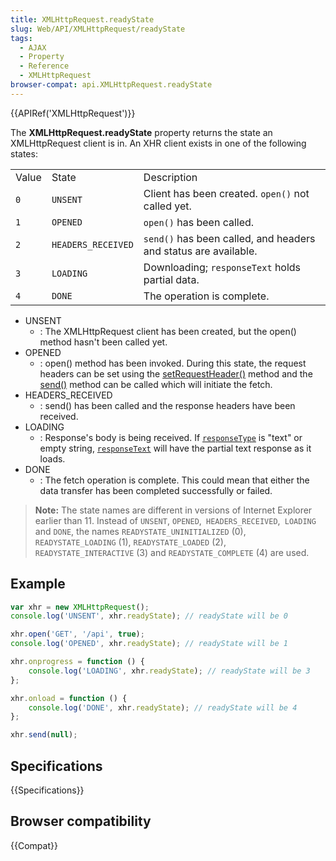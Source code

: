 ```yaml
---
title: XMLHttpRequest.readyState
slug: Web/API/XMLHttpRequest/readyState
tags:
  - AJAX
  - Property
  - Reference
  - XMLHttpRequest
browser-compat: api.XMLHttpRequest.readyState
---
```

{{APIRef('XMLHttpRequest')}}

The **XMLHttpRequest.readyState** property returns the state an XMLHttpRequest client is in. An XHR client exists in one of the following states:

<table class="standard-table">
  <tbody>
    <tr>
      <td class="header">Value</td>
      <td class="header">State</td>
      <td class="header">Description</td>
    </tr>
    <tr>
      <td><code>0</code></td>
      <td><code>UNSENT</code></td>
      <td>Client has been created. <code>open()</code> not called yet.</td>
    </tr>
    <tr>
      <td><code>1</code></td>
      <td><code>OPENED</code></td>
      <td><code>open()</code> has been called.</td>
    </tr>
    <tr>
      <td><code>2</code></td>
      <td><code>HEADERS_RECEIVED</code></td>
      <td>
        <code>send()</code> has been called, and headers and status are
        available.
      </td>
    </tr>
    <tr>
      <td><code>3</code></td>
      <td><code>LOADING</code></td>
      <td>Downloading; <code>responseText</code> holds partial data.</td>
    </tr>
    <tr>
      <td><code>4</code></td>
      <td><code>DONE</code></td>
      <td>The operation is complete.</td>
    </tr>
  </tbody>
</table>

- UNSENT
  - : The XMLHttpRequest client has been created, but the open() method hasn't been called yet.
- OPENED
  - : open() method has been invoked. During this state, the request headers can be set using the [setRequestHeader()](/en-US/docs/Web/API/XMLHttpRequest/setRequestHeader) method and the [send()](/en-US/docs/Web/API/XMLHttpRequest/send) method can be called which will initiate the fetch.
- HEADERS_RECEIVED
  - : send() has been called and the response headers have been received.
- LOADING
  - : Response's body is being received. If [`responseType`](/en-US/docs/Web/API/XMLHttpRequest/responseType) is "text" or empty string, [`responseText`](/en-US/docs/Web/API/XMLHttpRequest/responseText) will have the partial text response as it loads.
- DONE
  - : The fetch operation is complete. This could mean that either the data transfer has been completed successfully or failed.

> **Note:** The state names are different in versions of Internet Explorer earlier than 11. Instead of `UNSENT`, `OPENED`,` HEADERS_RECEIVED`,` LOADING` and `DONE`, the names `READYSTATE_UNINITIALIZED` (0), `READYSTATE_LOADING` (1), `READYSTATE_LOADED` (2), `READYSTATE_INTERACTIVE` (3) and `READYSTATE_COMPLETE` (4) are used.

## Example

```js
var xhr = new XMLHttpRequest();
console.log('UNSENT', xhr.readyState); // readyState will be 0

xhr.open('GET', '/api', true);
console.log('OPENED', xhr.readyState); // readyState will be 1

xhr.onprogress = function () {
    console.log('LOADING', xhr.readyState); // readyState will be 3
};

xhr.onload = function () {
    console.log('DONE', xhr.readyState); // readyState will be 4
};

xhr.send(null);
```

## Specifications

{{Specifications}}

## Browser compatibility

{{Compat}}
